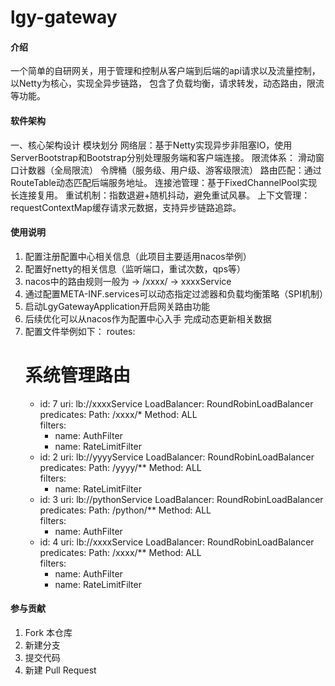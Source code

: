 # lgy-gateway

#### 介绍
一个简单的自研网关，用于管理和控制从客户端到后端的api请求以及流量控制，以Netty为核心，实现全异步链路，
包含了负载均衡，请求转发，动态路由，限流等功能。
#### 软件架构
一、核心架构设计
模块划分
网络层：基于Netty实现异步非阻塞IO，使用ServerBootstrap和Bootstrap分别处理服务端和客户端连接。
限流体系：
滑动窗口计数器（全局限流）
令牌桶（服务级、用户级、游客级限流）
路由匹配：通过RouteTable动态匹配后端服务地址。
连接池管理：基于FixedChannelPool实现长连接复用。
重试机制：指数退避+随机抖动，避免重试风暴。
上下文管理：requestContextMap缓存请求元数据，支持异步链路追踪。
#### 使用说明

1. 配置注册配置中心相关信息（此项目主要适用nacos举例）
2. 配置好netty的相关信息（监听端口，重试次数，qps等）
3. nacos中的路由规则一般为 -> /xxxx/ -> xxxxService
4. 通过配置META-INF.services可以动态指定过滤器和负载均衡策略（SPI机制）
5. 启动LgyGatewayApplication开启网关路由功能
6. 后续优化可以从nacos作为配置中心入手 完成动态更新相关数据
7. 配置文件举例如下： 
routes:
   # 系统管理路由
    - id: 7
      uri: lb://xxxxService
      LoadBalancer: RoundRobinLoadBalancer
      predicates:
      Path: /xxxx/*
      Method: ALL  
      filters:
        - name: AuthFilter
        - name: RateLimitFilter
    - id: 2
      uri: lb://yyyyService
      LoadBalancer: RoundRobinLoadBalancer
      predicates:
      Path: /yyyy/**
      Method: ALL  
      filters:
        - name: RateLimitFilter
    - id: 3
      uri: lb://pythonService
      LoadBalancer: RoundRobinLoadBalancer
      predicates:
      Path: /python/**
      Method: ALL  
      filters:
        - name: AuthFilter
    - id: 4
      uri: lb://xxxxService
      LoadBalancer: RoundRobinLoadBalancer
      predicates:
      Path: /xxxx/**
      Method: ALL  
      filters:
        - name: AuthFilter
        - name: RateLimitFilter

#### 参与贡献

1.  Fork 本仓库
2.  新建分支
3.  提交代码
4.  新建 Pull Request

